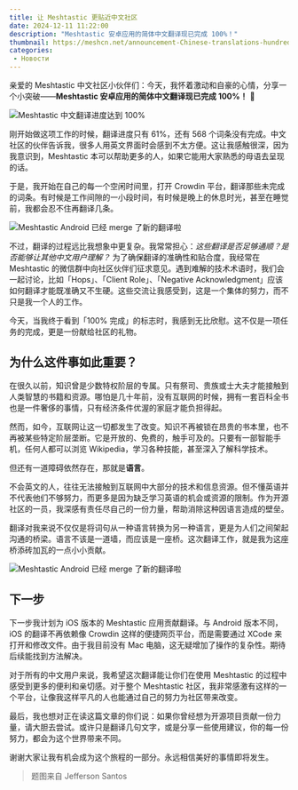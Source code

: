 ```yaml
---
title: 让 Meshtastic 更贴近中文社区
date: 2024-12-11 11:22:00
description: "Meshtastic 安卓应用的简体中文翻译现已完成 100%！"
thumbnail: https://meshcn.net/announcement-Chinese-translations-hundred-percent/jefferson-santos-9SoCnyQmkzI-unsplash.webp
categories:
 - Новости
---
```


亲爱的 Meshtastic 中文社区小伙伴们：今天，我怀着激动和自豪的心情，分享一个小突破——**Meshtastic 安卓应用的简体中文翻译现已完成 100%！** 🎉

![Meshtastic 中文翻译进度达到 100%](./announcement-Chinese-translations-hundred-percent/crowdin-chinese-meshtastic-translate-screenshot-dense.webp)

刚开始做这项工作的时候，翻译进度只有 61%，还有 568 个词条没有完成。中文社区的伙伴告诉我，很多人用英文界面时会感到不太方便。这让我感触很深，因为我意识到，Meshtastic 本可以帮助更多的人，如果它能用大家熟悉的母语去呈现的话。

于是，我开始在自己的每一个空闲时间里，打开 Crowdin 平台，翻译那些未完成的词条。有时候是工作间隙的一小段时间，有时候是晚上的休息时光，甚至在睡觉前，我都会忍不住再翻译几条。

![Meshtastic Android 已经 merge 了新的翻译啦](./announcement-Chinese-translations-hundred-percent/git-commit-merge-screenshot.webp)

不过，翻译的过程远比我想象中更复杂。我常常担心：*这些翻译是否足够通顺？是否能够让其他中文用户理解？* 为了确保翻译的准确性和贴合度，我经常在 Meshtastic 的微信群中向社区伙伴们征求意见。遇到难解的技术术语时，我们会一起讨论，比如「Hops」、「Client Role」、「Negative Acknowledgment」应该如何翻译才能既准确又不生硬。这些交流让我感受到，这是一个集体的努力，而不只是我一个人的工作。

今天，当我终于看到「100% 完成」的标志时，我感到无比欣慰。这不仅是一项任务的完成，更是一份献给社区的礼物。

## 为什么这件事如此重要？

在很久以前，知识曾是少数特权阶层的专属。只有祭司、贵族或士大夫才能接触到人类智慧的书籍和资源。哪怕是几十年前，没有互联网的时候，拥有一套百科全书也是一件奢侈的事情，只有经济条件优渥的家庭才能负担得起。

然而，如今，互联网让这一切都发生了改变。知识不再被锁在昂贵的书本里，也不再被某些特定阶层垄断。它是开放的、免费的，触手可及的。只要有一部智能手机，任何人都可以浏览 Wikipedia，学习各种技能，甚至深入了解科学技术。

但还有一道障碍依然存在，那就是**语言**。

不会英文的人，往往无法接触到互联网中大部分的技术和信息资源。但不懂英语并不代表他们不够努力，而更多是因为缺乏学习英语的机会或资源的限制。作为开源社区的一员，我深感有责任尽自己的一份力量，帮助消除这种因语言造成的壁垒。

翻译对我来说不仅仅是将词句从一种语言转换为另一种语言，更是为人们之间架起沟通的桥梁。语言不该是一道墙，而应该是一座桥。这次翻译工作，就是我为这座桥添砖加瓦的一点小小贡献。

![Meshtastic Android 已经 merge 了新的翻译啦](./announcement-Chinese-translations-hundred-percent/git-commit-merge-screenshot-2.webp)

## 下一步

下一步我计划为 iOS 版本的 Meshtastic 应用贡献翻译。与 Android 版本不同，iOS 的翻译不再依赖像 Crowdin 这样的便捷网页平台，而是需要通过 XCode 来打开和修改文件。由于我目前没有 Mac 电脑，这无疑增加了操作的复杂性。期待后续能找到方法解决。

对于所有的中文用户来说，我希望这次翻译能让你们在使用 Meshtastic 的过程中感受到更多的便利和亲切感。对于整个 Meshtastic 社区，我非常感激有这样的一个平台，让像我这样平凡的人也能通过自己的努力为社区带来改变。

最后，我也想对正在读这篇文章的你们说：如果你曾经想为开源项目贡献一份力量，请大胆去尝试。或许只是翻译几句文字，或是分享一些使用建议，你的每一份努力，都会为这个世界带来不同。

谢谢大家让我有机会成为这个旅程的一部分。永远相信美好的事情即将发生。

> 题图来自 Jefferson Santos